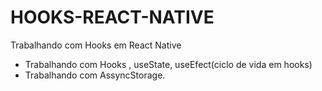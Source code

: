 # HOOKS-REACT-NATIVE
Trabalhando com Hooks em React Native

- Trabalhando com Hooks , useState, useEfect(ciclo de vida em hooks)
- Trabalhando com AssyncStorage.
